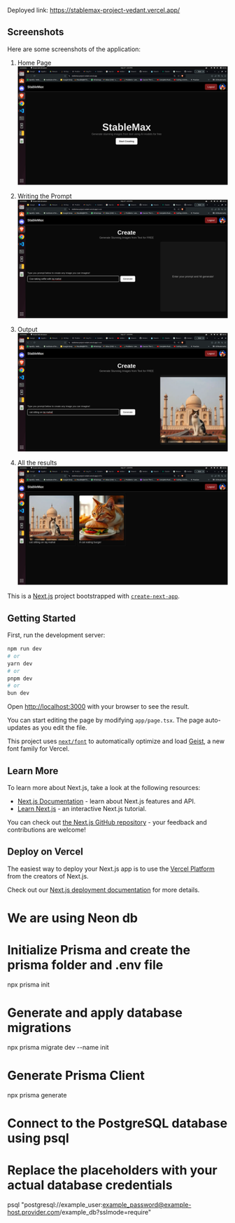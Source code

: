 Deployed link:
https://stablemax-project-vedant.vercel.app/


## Screenshots

Here are some screenshots of the application:

1. Home Page
   ![Home Page](src/screenshots/1.png)

2. Writing the Prompt
   ![Image Generation](src/screenshots/2.png)

3. Output
   ![Output](src/screenshots/3.png)

3. All the results
   ![Results Page](src/screenshots/4.png)




This is a [Next.js](https://nextjs.org) project bootstrapped with [`create-next-app`](https://nextjs.org/docs/app/api-reference/cli/create-next-app).

## Getting Started

First, run the development server:

```bash
npm run dev
# or
yarn dev
# or
pnpm dev
# or
bun dev
```

Open [http://localhost:3000](http://localhost:3000) with your browser to see the result.

You can start editing the page by modifying `app/page.tsx`. The page auto-updates as you edit the file.

This project uses [`next/font`](https://nextjs.org/docs/app/building-your-application/optimizing/fonts) to automatically optimize and load [Geist](https://vercel.com/font), a new font family for Vercel.

## Learn More

To learn more about Next.js, take a look at the following resources:

- [Next.js Documentation](https://nextjs.org/docs) - learn about Next.js features and API.
- [Learn Next.js](https://nextjs.org/learn) - an interactive Next.js tutorial.

You can check out [the Next.js GitHub repository](https://github.com/vercel/next.js) - your feedback and contributions are welcome!

## Deploy on Vercel

The easiest way to deploy your Next.js app is to use the [Vercel Platform](https://vercel.com/new?utm_medium=default-template&filter=next.js&utm_source=create-next-app&utm_campaign=create-next-app-readme) from the creators of Next.js.

Check out our [Next.js deployment documentation](https://nextjs.org/docs/app/building-your-application/deploying) for more details.
# We are using Neon db

# Initialize Prisma and create the prisma folder and .env file
npx prisma init 

# Generate and apply database migrations
npx prisma migrate dev --name init

# Generate Prisma Client
npx prisma generate

# Connect to the PostgreSQL database using psql
# Replace the placeholders with your actual database credentials
psql "postgresql://example_user:example_password@example-host.provider.com/example_db?sslmode=require"